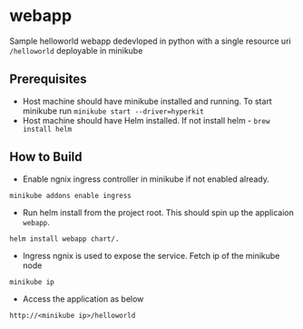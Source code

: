 # webapp

Sample helloworld webapp dedevloped in python with a single resource uri `/helloworld` deployable in minikube

## Prerequisites

- Host machine should have minikube installed and running. To start minikube run `minikube start --driver=hyperkit`
- Host machine should have Helm installed. If not install helm - `brew install helm`

## How to Build

- Enable ngnix ingress controller in minikube if not enabled already.
```
minikube addons enable ingress
```
- Run helm install from the project root. This should spin up the applicaion `webapp`.
```
helm install webapp chart/.
```
- Ingress ngnix is used to expose the service. Fetch ip of the minikube node
```
minikube ip
```
- Access the application as below
```
http://<minikube ip>/helloworld
```

